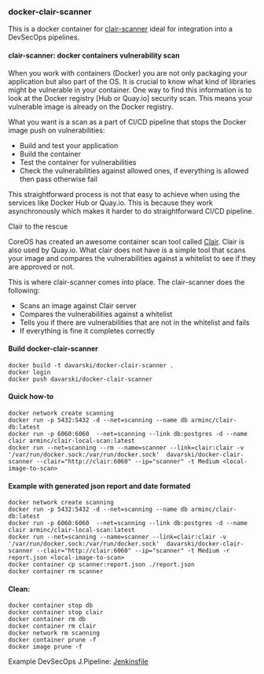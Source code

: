 ### docker-clair-scanner

This is a docker container for [clair-scanner](https://github.com/arminc/clair-scanner) ideal for integration into a DevSecOps pipelines.


#### clair-scanner: docker containers vulnerability scan

When you work with containers (Docker) you are not only packaging your application but also part of the OS. It is crucial to know what kind of libraries might be vulnerable in your container. One way to find this information is to look at the Docker registry [Hub or Quay.io] security scan. This means your vulnerable image is already on the Docker registry.

What you want is a scan as a part of CI/CD pipeline that stops the Docker image push on vulnerabilities:

- Build and test your application
- Build the container
- Test the container for vulnerabilities
- Check the vulnerabilities against allowed ones, if everything is allowed then pass otherwise fail

This straightforward process is not that easy to achieve when using the services like Docker Hub or Quay.io. This is because they work asynchronously which makes it harder to do straightforward CI/CD pipeline.

Clair to the rescue

CoreOS has created an awesome container scan tool called [Clair](https://github.com/arminc/clair-scanner). Clair is also used by Quay.io. What clair does not have is a simple tool that scans your image and compares the vulnerabilities against a whitelist to see if they are approved or not.

This is where clair-scanner comes into place. The clair-scanner does the following:

- Scans an image against Clair server
- Compares the vulnerabilities against a whitelist
- Tells you if there are vulnerabilities that are not in the whitelist and fails
- If everything is fine it completes correctly



#### Build docker-clair-scanner
```
docker build -t davarski/docker-clair-scanner .
docker login 
docker push davarski/docker-clair-scanner 
```
#### Quick how-to
```
docker network create scanning
docker run -p 5432:5432 -d --net=scanning --name db arminc/clair-db:latest
docker run -p 6060:6060  --net=scanning --link db:postgres -d --name clair arminc/clair-local-scan:latest
docker run --net=scanning --rm --name=scanner --link=clair:clair -v '/var/run/docker.sock:/var/run/docker.sock'  davarski/docker-clair-scanner --clair="http://clair:6060" --ip="scanner" -t Medium <local-image-to-scan>
```
#### Example with generated json report and date formated
```
docker network create scanning
docker run -p 5432:5432 -d --net=scanning --name db arminc/clair-db:latest
docker run -p 6060:6060  --net=scanning --link db:postgres -d --name clair arminc/clair-local-scan:latest
docker run --net=scanning --name=scanner --link=clair:clair -v '/var/run/docker.sock:/var/run/docker.sock'  davarski/docker-clair-scanner --clair="http://clair:6060" --ip="scanner" -t Medium -r report.json <local-image-to-scan>
docker container cp scanner:report.json ./report.json
docker container rm scanner
```
#### Clean:
```
docker container stop db 
docker container stop clair 
docker container rm db 
docker container rm clair 
docker network rm scanning 
docker container prune -f 
docker image prune -f 
```
Example DevSecOps J.Pipeline: [Jenkinsfile](https://github.com/adavarski/docker-clair-scanner/blob/main/Jenkinsfile-example)
